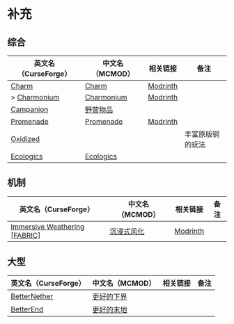 # 补充

## 综合

| 英文名（CurseForge）                                                    | 中文名（MCMOD）                                    | 相关链接                                            | 备注             |
| ----------------------------------------------------------------------- | -------------------------------------------------- | --------------------------------------------------- | ---------------- |
| [Charm](https://www.curseforge.com/minecraft/mc-mods/charm)             | [Charm](https://www.mcmod.cn/class/2069.html)      | [Modrinth](https://www.modrinth.com/mod/charm)      |                  |
| > [Charmonium](https://www.curseforge.com/minecraft/mc-mods/charmonium) | [Charmonium](https://www.mcmod.cn/class/3578.html) | [Modrinth](https://www.modrinth.com/mod/charmonium) |                  |
| [Campanion](https://www.curseforge.com/minecraft/mc-mods/campanion)     | [野营物品](https://www.mcmod.cn/class/2852.html)   |                                                     |                  |
| [Promenade](https://www.curseforge.com/minecraft/mc-mods/promenade)     | [Promenade](https://www.mcmod.cn/class/5300.html)  | [Modrinth](https://modrinth.com/mod/promenade)      |                  |
| [Oxidized](https://www.curseforge.com/minecraft/mc-mods/oxidized)       |                                                    |                                                     | 丰富原版铜的玩法 |
| [Ecologics](https://www.curseforge.com/minecraft/mc-mods/ecologics)     | [Ecologics](https://www.mcmod.cn/class/6198.html)  |                                                     |                  |

## 机制

| 英文名（CurseForge）                                                                                      | 中文名（MCMOD）                                    | 相关链接                                                  | 备注 |
| --------------------------------------------------------------------------------------------------------- | -------------------------------------------------- | --------------------------------------------------------- | ---- |
| [Immersive Weathering [FABRIC]](https://www.curseforge.com/minecraft/mc-mods/immersive-weathering-fabric) | [沉浸式风化](https://www.mcmod.cn/class/6057.html) | [Modrinth](https://modrinth.com/mod/immersive-weathering) |      |

## 大型

| 英文名（CurseForge）                                                      | 中文名（MCMOD）                                    | 相关链接 | 备注 |
| ------------------------------------------------------------------------- | -------------------------------------------------- | -------- | ---- |
| [BetterNether](https://www.curseforge.com/minecraft/mc-mods/betternether) | [更好的下界](https://www.mcmod.cn/class/1579.html) |          |      |
| [BetterEnd](https://www.curseforge.com/minecraft/mc-mods/betterend)       | [更好的末地](https://www.mcmod.cn/class/3163.html) |          |      |
